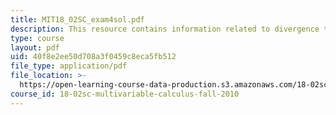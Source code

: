 ```yaml
---
title: MIT18_02SC_exam4sol.pdf
description: This resource contains information related to divergence theorem.
type: course
layout: pdf
uid: 40f8e2ee50d708a3f0459c8eca5fb512
file_type: application/pdf
file_location: >-
  https://open-learning-course-data-production.s3.amazonaws.com/18-02sc-multivariable-calculus-fall-2010/40f8e2ee50d708a3f0459c8eca5fb512_MIT18_02SC_exam4sol.pdf
course_id: 18-02sc-multivariable-calculus-fall-2010
---
```

